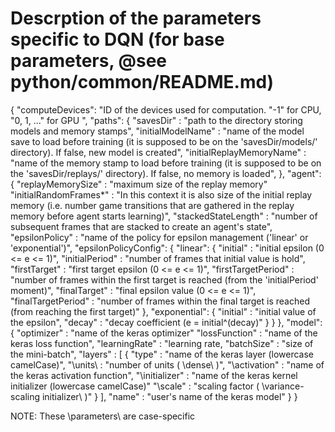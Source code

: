 # Descrption of the parameters specific to DQN (for base parameters, @see python/common/README.md)
{
    "computeDevices": "ID of the devices used for computation. "-1" for CPU, "0, 1, ..." for GPU ",
    "paths": {
        "savesDir" : "path to the directory storing models and memory stamps",
        "initialModelName" : "name of the model save to load before training (it is supposed to be
                              on the 'savesDir/models/' directory). If false, new model is created",
        "initialReplayMemoryName" : "name of the memory stamp to load before training (it is supposed to be
                              on the 'savesDir/replays/' directory). If false, no memory is loaded",
    },
    "agent": {
        "replayMemorySize" : "maximum size of the replay memory"
        "initialRandomFrames*" : "In this context it is also size of the initial replay memory (i.e. number
                                  game transitions that are gathered in the replay memory before agent starts
                                  learning)",
        "stackedStateLength" : "number of subsequent frames that are stacked to create an agent's state",
        "epsilonPolicy" : "name of the policy for epsilon management ('linear' or 'exponential')",
        "epsilonPolicyConfig": {
            "linear": {
                "initial" : "initial epsilon (0 <= e <= 1)",
                "initialPeriod" : "number of frames that initial value is hold",
                "firstTarget" : "first target epsilon (0 <= e <= 1)",
                "firstTargetPeriod" : "number of frames within the first target is reached (from the 'initialPeriod' moment)",
                "finalTarget" : "final epsilon value (0 <= e <= 1)",
                "finalTargetPeriod" : "number of frames within the final target is reached (from reaching the first target)"
            },
            "exponential": {
                "initial" : "initial value of the epsilon",
                "decay" : "decay coefficient (e = initial^(decay)"
            }
        }
    },
    "model": {
        "optimizer" : "name of the keras optimizer"
        "lossFunction" : "name of the keras loss function",
        "learningRate" : "learning rate,
        "batchSize" : "size of the mini-batch",
        "layers" : [
            {
                "type" : "name of the keras layer (lowercase camelCase)",
                "\units\ : "number of units ( \dense\ )",
                "\activation\" : "name of the keras activation function",
                "\initializer\" : "name of the keras kernel initializer (lowercase camelCase)"
                "\scale\" : "scaling factor ( \variance-scaling initializer\ )"
            }
        ],
        "name" : "user's name of the keras model"
    }
}

NOTE: These \parameters\ are case-specific
